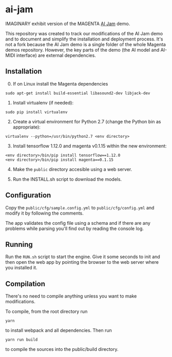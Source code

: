 # ai-jam

IMAGINARY exhibit version of the MAGENTA [AI Jam](https://github.com/tensorflow/magenta-demos/tree/master/ai-jam-js)
demo.

This repository was created to track our modifications of the AI Jam demo and to document and simplify the
installation and deployment process. It's not a fork because the AI Jam demo is a single folder of the whole
Magenta demos repository. However, the key parts of the demo (the AI model and AI-MIDI interface) are external
dependencies.

## Installation

0. If on Linux install the Magenta dependencies

```
sudo apt-get install build-essential libasound2-dev libjack-dev
```


1. Install virtualenv (if needed):
```
sudo pip install virtualenv
```

2. Create a virtual environment for Python 2.7 (change the Python bin as appropriate):

```
virtualenv --python=/usr/bin/python2.7 <env directory>
```

3. Install tensorflow 1.12.0 and magenta v0.1.15 within the new environment:

```
<env directory>/bin/pip install tensorflow==1.12.0
<env directory>/bin/pip install magenta==0.1.15

```

4. Make the `public` directory accesible using a web server.

5. Run the INSTALL.sh script to download the models.

## Configuration

Copy the `public/cfg/sample.config.yml` to `public/cfg/config.yml` and modify it by following the comments.

The app validates the config file using a schema and if there are any problems while parsing you'll find out by
reading the console log.

## Running

Run the `RUN.sh` script to start the engine. Give it some seconds to init and then open the web app by pointing
the browser to the web server where you installed it.

## Compilation

There's no need to compile anything unless you want to make modifications.

To compile, from the root directory run

```
yarn
```

to install webpack and all dependencies. Then run

```
yarn run build
```

to compile the sources into the public/build directory.

